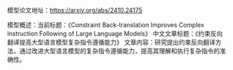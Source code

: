 模型论文地址：https://arxiv.org/abs/2410.24175

模型概述：当前标题：《Constraint Back-translation Improves Complex Instruction Following of Large Language Models》
中文文章标题：《约束反向翻译提高大型语言模型复杂指令遵循能力》
文章内容：研究提出约束反向翻译方法，通过改进大型语言模型的复杂指令遵循能力，提高其理解和执行复杂指令的准确性。
